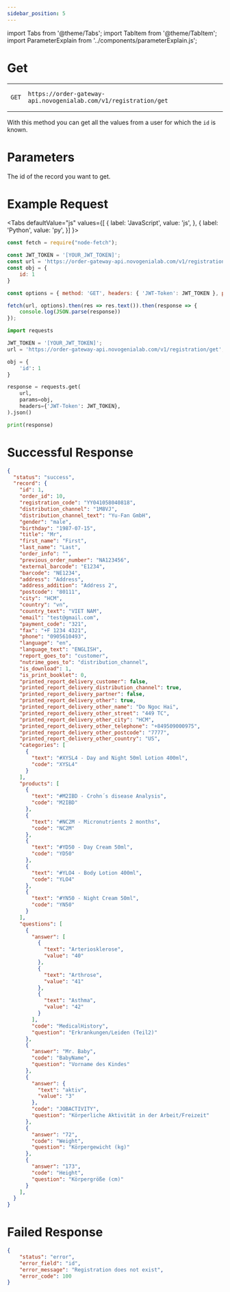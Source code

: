 ```yaml
---
sidebar_position: 5
---
```


import Tabs from '@theme/Tabs';
import TabItem from '@theme/TabItem';
import ParameterExplain from '../components/parameterExplain.js';

# Get

<table>
<tr class="api">
<td class="api">

```text
GET
```

</td>
<td class="api">

```text
https://order-gateway-api.novogenialab.com/v1/registration/get
```

</td>
</tr>
</table>

With this method you can get all the values from a user for which the <code>id</code> is known.

# Parameters

<ParameterExplain parameter="id" typ="number">
The id of the record you want to get.
</ParameterExplain>

# Example Request

<Tabs
defaultValue="js"
values={[
{ label: 'JavaScript', value: 'js', },
{ label: 'Python', value: 'py', }]
}>
<TabItem value="js">

```jsx
const fetch = require("node-fetch");

const JWT_TOKEN = '[YOUR_JWT_TOKEN]';
const url = 'https://order-gateway-api.novogenialab.com/v1/registration/get';
const obj = {
    id: 1
}

const options = { method: 'GET', headers: { 'JWT-Token': JWT_TOKEN }, params: obj};

fetch(url, options).then(res => res.text()).then(response => {
    console.log(JSON.parse(response))
});
```

</TabItem>
<TabItem value="py">

```py
import requests

JWT_TOKEN = '[YOUR_JWT_TOKEN]';
url = 'https://order-gateway-api.novogenialab.com/v1/registration/get';

obj = {
    'id': 1
}

response = requests.get(
    url,
    params=obj,
    headers={'JWT-Token': JWT_TOKEN},
).json()

print(response)

```

</TabItem>
</Tabs>

# Successful Response

```json
{
  "status": "success",
  "record": {
    "id": 1,
    "order_id": 10,
    "registration_code": "YY041058040818",
    "distribution_channel": "1M8VJ",
    "distribution_channel_text": "Yu-Fan GmbH",
    "gender": "male",
    "birthday": "1987-07-15",
    "title": "Mr",
    "first_name": "First",
    "last_name": "Last",
    "order_info": "",
    "previous_order_number": "NA123456",
    "external_barcode": "E1234",
    "barcode": "NE1234",
    "address": "Address",
    "address_addition": "Address 2",
    "postcode": "80111",
    "city": "HCM",
    "country": "vn",
    "country_text": "VIET NAM",
    "email": "test@gmail.com",
    "payment_code": "321",
    "fax": "+F 1234 4321",
    "phone": "0905610493",
    "language": "en",
    "language_text": "ENGLISH",
    "report_goes_to": "customer",
    "nutrime_goes_to": "distribution_channel",
    "is_download": 1,
    "is_print_booklet": 0,
    "printed_report_delivery_customer": false,
    "printed_report_delivery_distribution_channel": true,
    "printed_report_delivery_partner": false,
    "printed_report_delivery_other": true,
    "printed_report_delivery_other_name": "Do Ngoc Hai",
    "printed_report_delivery_other_street": "449 TC",
    "printed_report_delivery_other_city": "HCM",
    "printed_report_delivery_other_telephone": "+849509000975",
    "printed_report_delivery_other_postcode": "7777",
    "printed_report_delivery_other_country": "US",
    "categories": [
      {
        "text": "#XYSL4 - Day and Night 50ml Lotion 400ml",
        "code": "XYSL4"
      }
    ],
    "products": [
      {
        "text": "#M2IBD - Crohn´s disease Analysis",
        "code": "M2IBD"
      },
      {
        "text": "#NC2M - Micronutrients 2 months",
        "code": "NC2M"
      },
      {
        "text": "#YD50 - Day Cream 50ml",
        "code": "YD50"
      },
      {
        "text": "#YLO4 - Body Lotion 400ml",
        "code": "YLO4"
      },
      {
        "text": "#YN50 - Night Cream 50ml",
        "code": "YN50"
      }
    ],
    "questions": [
      {
        "answer": [
          {
            "text": "Arteriosklerose",
            "value": "40"
          },
          {
            "text": "Arthrose",
            "value": "41"
          },
          {
            "text": "Asthma",
            "value": "42"
          }
        ],
        "code": "MedicalHistory",
        "question": "Erkrankungen/Leiden (Teil2)"
      },
      {
        "answer": "Mr. Baby",
        "code": "BabyName",
        "question": "Vorname des Kindes"
      },
      {
        "answer": {
          "text": "aktiv",
          "value": "3"
        },
        "code": "JOBACTIVITY",
        "question": "Körperliche Aktivität in der Arbeit/Freizeit"
      },
      {
        "answer": "72",
        "code": "Weight",
        "question": "Körpergewicht (kg)"
      },
      {
        "answer": "173",
        "code": "Height",
        "question": "Körpergröße (cm)"
      }
    ],
  }
}
```

# Failed Response

```json
{
    "status": "error",
    "error_field": "id",
    "error_message": "Registration does not exist",
    "error_code": 100
}
```